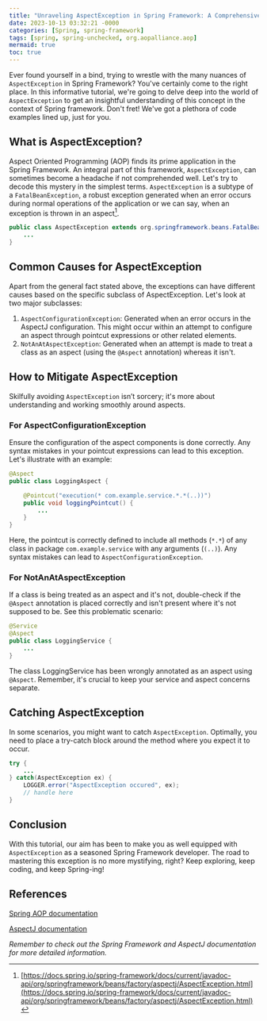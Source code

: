 ```yaml
---
title: "Unraveling AspectException in Spring Framework: A Comprehensive Guide"
date: 2023-10-13 03:32:21 -0000
categories: [Spring, spring-framework]
tags: [spring, spring-unchecked, org.aopalliance.aop]
mermaid: true
toc: true
---
```



Ever found yourself in a bind, trying to wrestle with the many nuances of `AspectException` in Spring Framework? You've certainly come to the right place. In this informative tutorial, we're going to delve deep into the world of `AspectException` to get an insightful understanding of this concept in the context of Spring framework. Don't fret! We've got a plethora of code examples lined up, just for you.

## What is AspectException?

Aspect Oriented Programming (AOP) finds its prime application in the Spring Framework. An integral part of this framework, `AspectException`, can sometimes become a headache if not comprehended well. Let's try to decode this mystery in the simplest terms. `AspectException` is a subtype of a `FatalBeanException`, a robust exception generated when an error occurs during normal operations of the application or we can say, when an exception is thrown in an aspect[^1^].

```java
public class AspectException extends org.springframework.beans.FatalBeanException {
    ...
}
```

## Common Causes for AspectException

Apart from the general fact stated above, the exceptions can have different causes based on the specific subclass of AspectException. Let's look at two major subclasses:

1. `AspectConfigurationException`: Generated when an error occurs in the AspectJ configuration. This might occur within an attempt to configure an aspect through pointcut expressions or other related elements.
2. `NotAnAtAspectException`: Generated when an attempt is made to treat a class as an aspect (using the `@Aspect` annotation) whereas it isn't.

## How to Mitigate AspectException

Skilfully avoiding `AspectException` isn’t sorcery; it's more about understanding and working smoothly around aspects.

### For AspectConfigurationException

Ensure the configuration of the aspect components is done correctly. Any syntax mistakes in your pointcut expressions can lead to this exception. Let's illustrate with an example:

```java
@Aspect
public class LoggingAspect {

    @Pointcut("execution(* com.example.service.*.*(..))")
    public void loggingPointcut() {
        ...
    }
}
```

Here, the pointcut is correctly defined to include all methods (`*.*`) of any class in package `com.example.service` with any arguments (`(..)`). Any syntax mistakes can lead to `AspectConfigurationException`.

### For NotAnAtAspectException

If a class is being treated as an aspect and it's not, double-check if the `@Aspect` annotation is placed correctly and isn't present where it's not supposed to be. See this problematic scenario:

```java
@Service 
@Aspect 
public class LoggingService {
    ...
}
```
The class LoggingService has been wrongly annotated as an aspect using `@Aspect`. Remember, it's crucial to keep your service and aspect concerns separate.

## Catching AspectException

In some scenarios, you might want to catch `AspectException`. Optimally, you need to place a try-catch block around the method where you expect it to occur. 

```java
try {
    ...
} catch(AspectException ex) {
    LOGGER.error("AspectException occured", ex);
    // handle here
}
```

## Conclusion

With this tutorial, our aim has been to make you as well equipped with `AspectException` as a seasoned Spring Framework developer. The road to mastering this exception is no more mystifying, right? Keep exploring, keep coding, and keep Spring-ing!

## References

[^1^]: [https://docs.spring.io/spring-framework/docs/current/javadoc-api/org/springframework/beans/factory/aspectj/AspectException.html](https://docs.spring.io/spring-framework/docs/current/javadoc-api/org/springframework/beans/factory/aspectj/AspectException.html)

[Spring AOP documentation](https://docs.spring.io/spring-framework/docs/current/reference/html/core.html#aop)

[AspectJ documentation](https://www.eclipse.org/aspectj/doc/released/progguide/index.html)

_Remember to check out the Spring Framework and AspectJ documentation for more detailed information._
